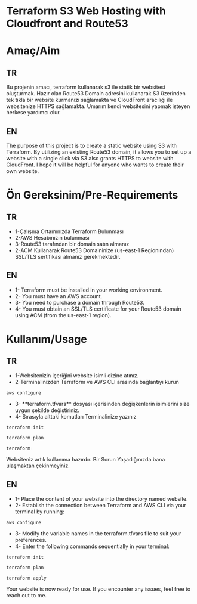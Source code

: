 # Terraform S3 Web Hosting with Cloudfront and Route53
<h1>Amaç/Aim</h1> 
<h2>TR</h2>
Bu projenin amacı, terraform kullanarak s3 ile statik bir websitesi oluşturmak. Hazır olan Route53 Domain adresini kullanarak S3 üzerinden tek tıkla bir website kurmanızı sağlamakta ve CloudFront aracılığı ile websitenize HTTPS sağlamakta. Umarım kendi websitesini yapmak isteyen herkese yardımcı olur. 
<h2>EN</h2>
The purpose of this project is to create a static website using S3 with Terraform. By utilizing an existing Route53 domain, it allows you to set up a website with a single click via S3 also grants HTTPS to website with CloudFront. I hope it will be helpful for anyone who wants to create their own website.
<h1>Ön Gereksinim/Pre-Requirements</h1>
<h2>TR</h2>
<ul>
 <li>1-Çalışma Ortamınızda Terraform Bulunması</li>
 <li>2-AWS Hesabınızın bulunması</li>
 <li>3-Route53 tarafından bir domain satın almanız</li>
 <li>2-ACM Kullanarak Route53 Domaininize (us-east-1 Regionından) SSL/TLS sertifikası almanız gerekmektedir.</li>
</ul>
<h2>EN</h2>
<ul> 
 <li>1- Terraform must be installed in your working environment.</li> 
 <li>2- You must have an AWS account.</li> 
 <li>3- You need to purchase a domain through Route53.</li> 
 <li>4- You must obtain an SSL/TLS certificate for your Route53 domain using ACM (from the us-east-1 region).</li> 
</ul>
<h1>Kullanım/Usage</h1>
<h2>TR</h2>
<ul>
<li>1-Websitenizin içeriğini website isimli dizine atınız.</li>
<li>2-Terminalinizden Terraform ve AWS CLI arasında bağlantıyı kurun</li>
</ul>

```
aws configure
```
<ul>
<li>3- **terraform.tfvars** dosyası içerisinden değişkenlerin isimlerini size uygun şekilde değiştiriniz.</li>
<li>4- Sırasıyla alttaki komutları Terminalinize yazınız</li>
</ul>

```hcl
terraform init
```
```hcl
terraform plan
```
```hcl
terraform
```

Websiteniz artık kullanıma hazırdır.
Bir Sorun Yaşadığınızda bana ulaşmaktan çekinmeyiniz.

 <h2>EN</h2>
 <ul>
<li>1- Place the content of your website into the directory named website.</li>
<li>2- Establish the connection between Terraform and AWS CLI via your terminal by running:</li>
</ul>

```
aws configure
```
<ul>
<li>3- Modify the variable names in the terraform.tfvars file to suit your preferences.</li>
<li>4- Enter the following commands sequentially in your terminal:</li>
</ul>

```hcl
terraform init
```
```hcl
terraform plan
```
```hcl
terraform apply
```
Your website is now ready for use.
If you encounter any issues, feel free to reach out to me.
